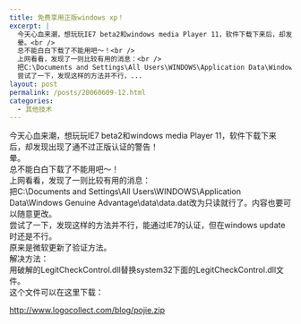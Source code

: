 ```yaml
---
title: 免费享用正版windows xp！
excerpt: |
  今天心血来潮，想玩玩IE7 beta2和windows media Player 11，软件下载下来后，却发现出现了通不过正版认证的警告！<br />
  晕。<br />
  总不能白白下载了不能用吧～！<br />
  上网看看，发现了一则比较有用的消息：<br />
  把C:\Documents and Settings\All Users\WINDOWS\Application Data\Windows Genuine Advantage\data\data.dat改为只读就行了。内容也要可以随意更改。<br />
  尝试了一下，发现这样的方法并不行，...
layout: post
permalink: /posts/20060609-12.html
categories:
  - 其他技术
---
```

今天心血来潮，想玩玩IE7 beta2和windows media Player 11，软件下载下来后，却发现出现了通不过正版认证的警告！  
晕。  
总不能白白下载了不能用吧～！  
上网看看，发现了一则比较有用的消息：  
把C:\Documents and Settings\All Users\WINDOWS\Application Data\Windows Genuine Advantage\data\data.dat改为只读就行了。内容也要可以随意更改。  
尝试了一下，发现这样的方法并不行，能通过IE7的认证，但在windows update时还是不行。  
原来是微软更新了验证方法。  
解决方法：  
用破解的LegitCheckControl.dll替换system32下面的LegitCheckControl.dll文件。  
这个文件可以在这里下载：

http://www.logocollect.com/blog/pojie.zip